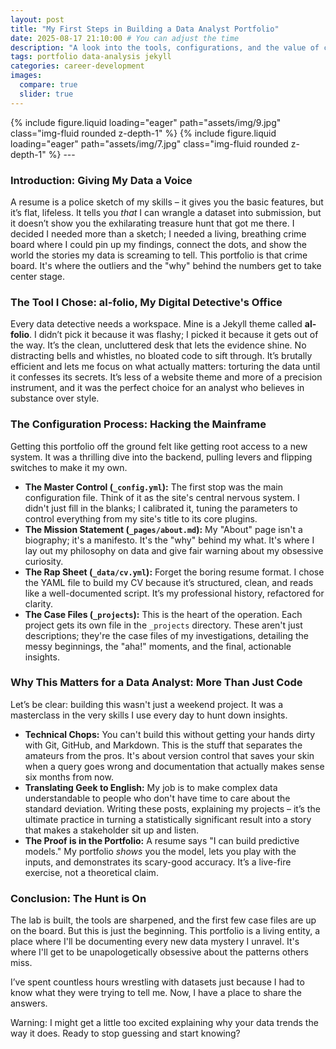 ```yaml
---
layout: post
title: "My First Steps in Building a Data Analyst Portfolio"
date: 2025-08-17 21:10:00 # You can adjust the time
description: "A look into the tools, configurations, and the value of creating a personal portfolio for a data analyst."
tags: portfolio data-analysis jekyll
categories: career-development
images:
  compare: true
  slider: true
---
```

<swiper-container keyboard="true" navigation="true" pagination="true" pagination-clickable="true" pagination-dynamic-bullets="true" rewind="true">
  <swiper-slide>{% include figure.liquid loading="eager" path="assets/img/9.jpg" class="img-fluid rounded z-depth-1" %}</swiper-slide>
  <swiper-slide>{% include figure.liquid loading="eager" path="assets/img/7.jpg" class="img-fluid rounded z-depth-1" %}</swiper-slide>
</swiper-container>
---

### Introduction: Giving My Data a Voice

A resume is a police sketch of my skills – it gives you the basic features, but it’s flat, lifeless. It tells you *that* I can wrangle a dataset into submission, but it doesn’t show you the exhilarating treasure hunt that got me there. I decided I needed more than a sketch; I needed a living, breathing crime board where I could pin up my findings, connect the dots, and show the world the stories my data is screaming to tell. This portfolio is that crime board. It's where the outliers and the "why" behind the numbers get to take center stage.

### The Tool I Chose: al-folio, My Digital Detective's Office

Every data detective needs a workspace. Mine is a Jekyll theme called **al-folio**. I didn’t pick it because it was flashy; I picked it because it gets out of the way. It’s the clean, uncluttered desk that lets the evidence shine. No distracting bells and whistles, no bloated code to sift through. It’s brutally efficient and lets me focus on what actually matters: torturing the data until it confesses its secrets. It’s less of a website theme and more of a precision instrument, and it was the perfect choice for an analyst who believes in substance over style.

### The Configuration Process: Hacking the Mainframe

Getting this portfolio off the ground felt like getting root access to a new system. It was a thrilling dive into the backend, pulling levers and flipping switches to make it my own.

-   **The Master Control (`_config.yml`):** The first stop was the main configuration file. Think of it as the site's central nervous system. I didn't just fill in the blanks; I calibrated it, tuning the parameters to control everything from my site's title to its core plugins.
-   **The Mission Statement (`_pages/about.md`):** My "About" page isn't a biography; it's a manifesto. It's the "why" behind my what. It's where I lay out my philosophy on data and give fair warning about my obsessive curiosity.
-   **The Rap Sheet (`_data/cv.yml`):** Forget the boring resume format. I chose the YAML file to build my CV because it’s structured, clean, and reads like a well-documented script. It’s my professional history, refactored for clarity.
-   **The Case Files (`_projects`):** This is the heart of the operation. Each project gets its own file in the `_projects` directory. These aren't just descriptions; they're the case files of my investigations, detailing the messy beginnings, the "aha!" moments, and the final, actionable insights.

### Why This Matters for a Data Analyst: More Than Just Code

Let’s be clear: building this wasn't just a weekend project. It was a masterclass in the very skills I use every day to hunt down insights.

-   **Technical Chops:** You can't build this without getting your hands dirty with Git, GitHub, and Markdown. This is the stuff that separates the amateurs from the pros. It's about version control that saves your skin when a query goes wrong and documentation that actually makes sense six months from now.
-   **Translating Geek to English:** My job is to make complex data understandable to people who don't have time to care about the standard deviation. Writing these posts, explaining my projects – it’s the ultimate practice in turning a statistically significant result into a story that makes a stakeholder sit up and listen.
-   **The Proof is in the Portfolio:** A resume says "I can build predictive models." My portfolio *shows* you the model, lets you play with the inputs, and demonstrates its scary-good accuracy. It’s a live-fire exercise, not a theoretical claim.

### Conclusion: The Hunt is On

The lab is built, the tools are sharpened, and the first few case files are up on the board. But this is just the beginning. This portfolio is a living entity, a place where I'll be documenting every new data mystery I unravel. It's where I'll get to be unapologetically obsessive about the patterns others miss.

I’ve spent countless hours wrestling with datasets just because I had to know what they were trying to tell me. Now, I have a place to share the answers.

Warning: I might get a little too excited explaining why your data trends the way it does. Ready to stop guessing and start knowing?